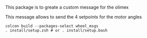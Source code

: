 This package is to greate a custom message for the olimex

This message allows to send the 4 setpoints for the motor angles

	colcon build --packages-select wheel_msgs
	. install/setup.zsh # or . install/setup.bash
